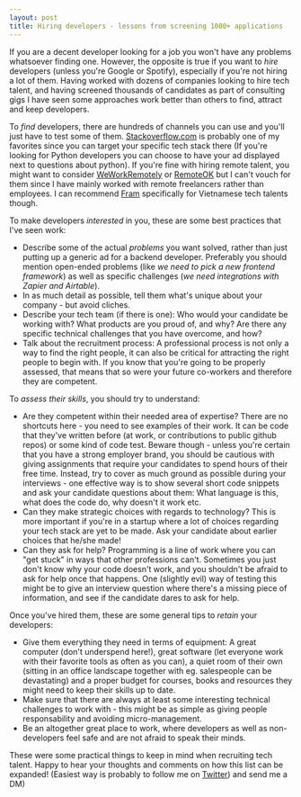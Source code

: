 ```yaml
---
layout: post
title: Hiring developers - lessons from screening 1000+ applications
---
```


If you are a decent developer looking for a job you won't have any problems whatsoever finding one. However, the opposite is true if you want to *hire* developers (unless you're Google or Spotify), especially if you're not hiring a lot of them. Having worked with dozens of companies looking to hire tech talent, and having screened thousands of candidates as part of consulting gigs I have seen some approaches work better than others to find, attract and keep developers.

To *find* developers, there are hundreds of channels you can use and you'll just have to test some of them. [Stackoverflow.com](http://www.stackoverflow.com/) is probably one of my favorites since you can target your specific tech stack there (If you're looking for Python developers you can choose to have your ad displayed next to questions about python). If you're fine with hiring remote talent, you might want to consider [WeWorkRemotely](https://weworkremotely.com/) or [RemoteOK](https://remoteok.io/) but I can't vouch for them since I have mainly worked with remote freelancers rather than employees. I can recommend [Fram](https://wearefram.com/) specifically for Vietnamese tech talents though.  

To make developers *interested* in you, these are some best practices that I've seen work:

* Describe some of the actual *problems* you want solved, rather than just putting up a generic ad for a backend developer. Preferably you should mention open-ended problems (like *we need to pick a new frontend framework*) as well as specific challenges (*we need integrations with Zapier and Airtable*).
* In as much detail as possible, tell them what's unique about your company - but avoid cliches.
* Describe your tech team (if there is one): Who would your candidate be working with? What products are you proud of, and why? Are there any specific technical challenges that you have overcome, and how?
* Talk about the recruitment process: A professional process is not only a way to find the right people, it can also be critical for attracting the right people to begin with. If you know that you're going to be properly assessed, that means that so were your future co-workers and therefore they are competent.

To *assess their skills*, you should try to understand:

* Are they competent within their needed area of expertise? There are no shortcuts here - you need to see examples of their work. It can be code that they've written before (at work, or contributions to public github repos) or some kind of code test. Beware though - unless you're certain that you have a strong employer brand, you should be cautious with giving assignments that require your candidates to spend hours of their free time. Instead, try to cover as much ground as possible during your interviews - one effective way is to show several short code snippets and ask your candidate questions about them: What language is this, what does the code do, why doesn't it work etc.
* Can they make strategic choices with regards to technology? This is more important if you're in a startup where a lot of choices regarding your tech stack are yet to be made. Ask your candidate about earlier choices that he/she made!
* Can they ask for help? Programming is a line of work where you can "get stuck" in ways that other professions can't. Sometimes you just don't know why your code doesn't work, and you shouldn't be afraid to ask for help once that happens. One (slightly evil) way of testing this might be to give an interview question where there's a missing piece of information, and see if the candidate dares to ask for help.

Once you've hired them, these are some general tips to *retain* your developers:

* Give them everything they need in terms of equipment: A great computer (don't underspend here!), great software (let everyone work with their favorite tools as often as you can), a quiet room of their own (sitting in an office landscape together with eg. salespeople can be devastating) and a proper budget for courses, books and resources they might need to keep their skills up to date.
* Make sure that there are always at least some interesting technical challenges to work with - this might be as simple as giving people responsability and avoiding micro-management.
* Be an altogether great place to work, where developers as well as non-developers feel safe and are not afraid to speak their minds.

These were some practical things to keep in mind when recruiting tech talent. Happy to hear your thoughts and comments on how this list can be expanded! (Easiest way is probably to follow me on [Twitter](http://www.twitter.com/jensbackbom/)) and send me a DM)
